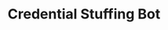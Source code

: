 ---
title: Credential Stuffing Bot
layout: kill-chain
phases: [Resource Development, Reconnaissance, Defence Bypass, Attack Execution, Actions on the Objective, Post-Attack]
tactics: [Credential Acquisition, Infrastructure Acquisition, Tool Development, Specific Target, Mitigation Bypass, Human Emulation, Proxying, Smokescreening, Account Takeover, Exfiltration, Sale]
techniques: [Data Dumps, Botnet, Command & Control, Proxies, Development of Tools, Campaign Reuse, Technical Reconnaissance, CAPTCHA Farm, Automated CAPTCHA Bypass, MFA Bypass, User Agent Spoofing, IP Rotation, Volumetric Traffic Disguise, Target Diversification, Credential Stuffing, Credential Dumping, Information Brokerage, Automated Sale, Manual Sale]
short-desc: A credential stuffing bot is used to test previously leaked credentials (typically username and password pairs) to determine if they are valid on a target webservice or API. These bots validate credential pairs against their target webservice or API by automating login attempts, allowing adversaries to test and validate credentials at mass scale.
---